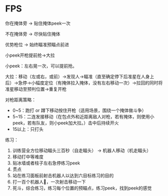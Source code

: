 # FPS

你在掩体旁 -> 贴住掩体peek一次

不在掩体旁 -> 尽快贴住掩体

优势枪位 -> 始终瞄准预瞄点前进

小peek开枪提前抢->大拉

小peek：左右晃一次，可以提前抢。

大拉：移动（左或右，或前）->发现人->瞄准（直至确定停下后准星在人身上后）->急停->小幅度定位（有掩体拉入掩体，没有左右移动一次）->拉回的同时将准星移动至预判位置->重复开枪

对枪距离策略：

* 0\~5：跑打 or 蹲下移动按住开枪（适用场景，围绕一个掩体做斗争）
* 5\~15：二连发接移动（在包点外和近距离敌人对枪，若有掩体，则使用小peek，若有队友，则小peek加大拉。）击中后持续开火
* 15以上：只打头

练习：

1. 训练营全方位移动瞄头三百秒（自走瞄头） -> 机器人移动（机走瞄头）
2. 移动打中等难度
3. 贴冰墙或者柱子左右急停练习peek
4. 贯点
5. 站在练习面板前射击机器人以达到六目标练习的目的
6. 打一百个机器人🤖，一次射击移动一下
7. 死斗，综合练习，练习每个位置的预瞄点，练习peek，找到peek的感觉

